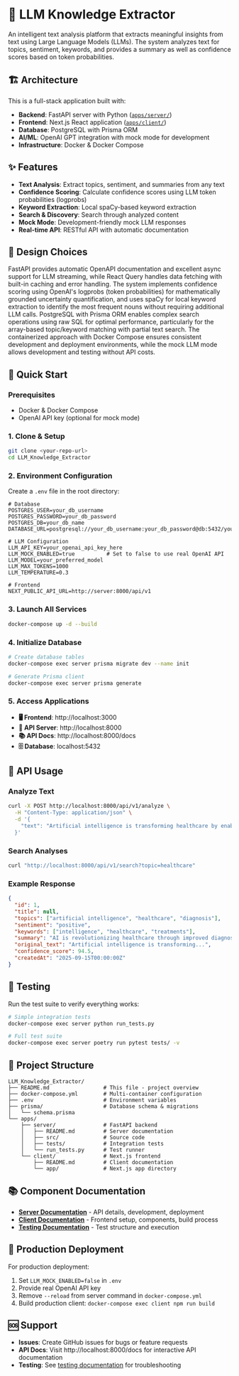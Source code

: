 # 🧠 LLM Knowledge Extractor

An intelligent text analysis platform that extracts meaningful insights from text using Large Language Models (LLMs). The system analyzes text for topics, sentiment, keywords, and provides a summary as well as confidence scores based on token probabilities.

## 🏗️ Architecture

This is a full-stack application built with:

- **Backend**: FastAPI server with Python ([`apps/server/`](./apps/server/README.md))
- **Frontend**: Next.js React application ([`apps/client/`](./apps/client/README.md))
- **Database**: PostgreSQL with Prisma ORM
- **AI/ML**: OpenAI GPT integration with mock mode for development
- **Infrastructure**: Docker & Docker Compose

## ✨ Features

- **Text Analysis**: Extract topics, sentiment, and summaries from any text
- **Confidence Scoring**: Calculate confidence scores using LLM token probabilities (logprobs)
- **Keyword Extraction**: Local spaCy-based keyword extraction
- **Search & Discovery**: Search through analyzed content
- **Mock Mode**: Development-friendly mock LLM responses
- **Real-time API**: RESTful API with automatic documentation

## 🎯 Design Choices

FastAPI provides automatic OpenAPI documentation and excellent async support for LLM streaming, while React Query handles data fetching with built-in caching and error handling. The system implements confidence scoring using OpenAI's logprobs (token probabilities) for mathematically grounded uncertainty quantification, and uses spaCy for local keyword extraction to identify the most frequent nouns without requiring additional LLM calls. PostgreSQL with Prisma ORM enables complex search operations using raw SQL for optimal performance, particularly for the array-based topic/keyword matching with partial text search. The containerized approach with Docker Compose ensures consistent development and deployment environments, while the mock LLM mode allows development and testing without API costs.

## 🚀 Quick Start

### Prerequisites

- Docker & Docker Compose
- OpenAI API key (optional for mock mode)

### 1. Clone & Setup

```bash
git clone <your-repo-url>
cd LLM_Knowledge_Extractor
```

### 2. Environment Configuration

Create a `.env` file in the root directory:

```env
# Database
POSTGRES_USER=your_db_username
POSTGRES_PASSWORD=your_db_password
POSTGRES_DB=your_db_name
DATABASE_URL=postgresql://your_db_username:your_db_password@db:5432/your_db_name

# LLM Configuration
LLM_API_KEY=your_openai_api_key_here
LLM_MOCK_ENABLED=true          # Set to false to use real OpenAI API
LLM_MODEL=your_preferred_model
LLM_MAX_TOKENS=1000
LLM_TEMPERATURE=0.3

# Frontend
NEXT_PUBLIC_API_URL=http://server:8000/api/v1
```

### 3. Launch All Services

```bash
docker-compose up -d --build
```

### 4. Initialize Database

```bash
# Create database tables
docker-compose exec server prisma migrate dev --name init

# Generate Prisma client
docker-compose exec server prisma generate
```

### 5. Access Applications

- **🖥️ Frontend**: http://localhost:3000
- **🚀 API Server**: http://localhost:8000
- **📚 API Docs**: http://localhost:8000/docs
- **🗄️ Database**: localhost:5432

## 📖 API Usage

### Analyze Text

```bash
curl -X POST http://localhost:8000/api/v1/analyze \
  -H "Content-Type: application/json" \
  -d '{
    "text": "Artificial intelligence is transforming healthcare by enabling faster diagnoses and personalized treatments."
  }'
```

### Search Analyses

```bash
curl "http://localhost:8000/api/v1/search?topic=healthcare"
```

### Example Response

```json
{
  "id": 1,
  "title": null,
  "topics": ["artificial intelligence", "healthcare", "diagnosis"],
  "sentiment": "positive",
  "keywords": ["intelligence", "healthcare", "treatments"],
  "summary": "AI is revolutionizing healthcare through improved diagnosis and personalized treatments.",
  "original_text": "Artificial intelligence is transforming...",
  "confidence_score": 94.5,
  "createdAt": "2025-09-15T00:00:00Z"
}
```

## 🧪 Testing

Run the test suite to verify everything works:

```bash
# Simple integration tests
docker-compose exec server python run_tests.py

# Full test suite
docker-compose exec server poetry run pytest tests/ -v
```

## 📁 Project Structure

```
LLM_Knowledge_Extractor/
├── README.md                 # This file - project overview
├── docker-compose.yml        # Multi-container configuration
├── .env                      # Environment variables
├── prisma/                   # Database schema & migrations
│   └── schema.prisma
└── apps/
    ├── server/               # FastAPI backend
    │   ├── README.md         # Server documentation
    │   ├── src/              # Source code
    │   ├── tests/            # Integration tests
    │   └── run_tests.py      # Test runner
    └── client/               # Next.js frontend
        ├── README.md         # Client documentation
        └── app/              # Next.js app directory
```

## 📚 Component Documentation

- **[Server Documentation](./apps/server/README.md)** - API details, development, deployment
- **[Client Documentation](./apps/client/README.md)** - Frontend setup, components, build process
- **[Testing Documentation](./apps/server/tests/README.md)** - Test structure and execution

## 🚀 Production Deployment

For production deployment:

1. Set `LLM_MOCK_ENABLED=false` in `.env`
2. Provide real OpenAI API key
3. Remove `--reload` from server command in `docker-compose.yml`
4. Build production client: `docker-compose exec client npm run build`

## 🆘 Support

- **Issues**: Create GitHub issues for bugs or feature requests
- **API Docs**: Visit http://localhost:8000/docs for interactive API documentation
- **Testing**: See [testing documentation](./apps/server/tests/README.md) for troubleshooting
